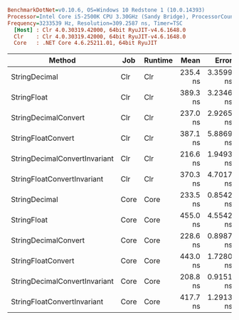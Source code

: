 ``` ini

BenchmarkDotNet=v0.10.6, OS=Windows 10 Redstone 1 (10.0.14393)
Processor=Intel Core i5-2500K CPU 3.30GHz (Sandy Bridge), ProcessorCount=4
Frequency=3233539 Hz, Resolution=309.2587 ns, Timer=TSC
  [Host] : Clr 4.0.30319.42000, 64bit RyuJIT-v4.6.1648.0
  Clr    : Clr 4.0.30319.42000, 64bit RyuJIT-v4.6.1648.0
  Core   : .NET Core 4.6.25211.01, 64bit RyuJIT


```
 |                        Method |  Job | Runtime |     Mean |     Error |    StdDev |      Min |      Max |   Median | Rank |  Gen 0 | Allocated |
 |------------------------------ |----- |-------- |---------:|----------:|----------:|---------:|---------:|---------:|-----:|-------:|----------:|
 |                 StringDecimal |  Clr |     Clr | 235.4 ns | 3.3599 ns | 2.9784 ns | 229.3 ns | 241.5 ns | 235.7 ns |    5 | 0.0277 |      88 B |
 |                   StringFloat |  Clr |     Clr | 389.3 ns | 3.2346 ns | 2.8674 ns | 386.0 ns | 394.8 ns | 387.9 ns |    7 | 0.0148 |      48 B |
 |          StringDecimalConvert |  Clr |     Clr | 237.0 ns | 2.9265 ns | 2.7374 ns | 234.4 ns | 242.1 ns | 236.3 ns |    5 | 0.0277 |      88 B |
 |            StringFloatConvert |  Clr |     Clr | 387.1 ns | 5.8869 ns | 5.5066 ns | 380.7 ns | 399.6 ns | 386.3 ns |    7 | 0.0148 |      48 B |
 | StringDecimalConvertInvariant |  Clr |     Clr | 216.6 ns | 1.9493 ns | 1.7280 ns | 213.9 ns | 220.6 ns | 216.2 ns |    2 | 0.0279 |      88 B |
 |   StringFloatConvertInvariant |  Clr |     Clr | 370.3 ns | 4.7017 ns | 4.3980 ns | 365.6 ns | 377.8 ns | 368.4 ns |    6 | 0.0148 |      48 B |
 |                 StringDecimal | Core |    Core | 233.5 ns | 0.8542 ns | 0.7990 ns | 231.7 ns | 234.9 ns | 233.5 ns |    4 | 0.0279 |      88 B |
 |                   StringFloat | Core |    Core | 455.0 ns | 4.5542 ns | 4.2600 ns | 449.6 ns | 464.3 ns | 455.2 ns |   10 | 0.0148 |      48 B |
 |          StringDecimalConvert | Core |    Core | 228.6 ns | 0.8987 ns | 0.7017 ns | 227.4 ns | 229.8 ns | 228.6 ns |    3 | 0.0279 |      88 B |
 |            StringFloatConvert | Core |    Core | 443.0 ns | 1.7280 ns | 1.6164 ns | 440.6 ns | 446.9 ns | 442.9 ns |    9 | 0.0148 |      48 B |
 | StringDecimalConvertInvariant | Core |    Core | 208.8 ns | 0.9151 ns | 0.8112 ns | 207.9 ns | 210.3 ns | 208.6 ns |    1 | 0.0279 |      88 B |
 |   StringFloatConvertInvariant | Core |    Core | 417.7 ns | 1.2913 ns | 1.1447 ns | 415.2 ns | 419.7 ns | 417.6 ns |    8 | 0.0148 |      48 B |
